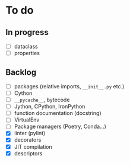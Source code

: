 # To do

## In progress
- [ ] dataclass
- [ ] properties

## Backlog
- [ ] packages (relative imports, `__init__.py` etc.)
- [ ] Cython
- [ ] `__pycache__`, bytecode
- [ ] Jython, CPython, IronPython
- [ ] function documentation (docstring)
- [ ] VirtualEnv
- [ ] Package managers (Poetry, Conda...)
- [X] linter (pylint)
- [X] decorators
- [X] JIT compilation
- [X] descriptors
